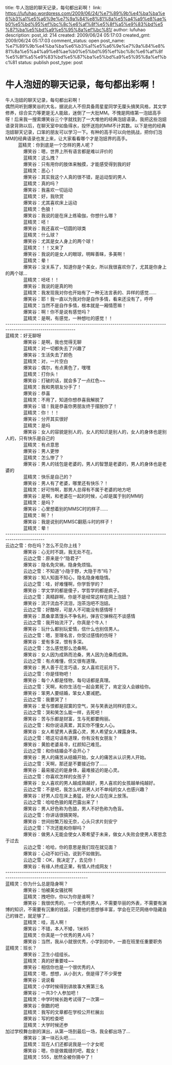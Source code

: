 title: 牛人泡妞的聊天记录，每句都出彩啊！
link: https://lufuhao.wordpress.com/2009/06/24/%e7%89%9b%e4%ba%ba%e6%b3%a1%e5%a6%9e%e7%9a%84%e8%81%8a%e5%a4%a9%e8%ae%b0%e5%bd%95%ef%bc%8c%e6%af%8f%e5%8f%a5%e9%83%bd%e5%87%ba%e5%bd%a9%e5%95%8a%ef%bc%81/
author: lufuhao
description: 
post_id: 214
created: 2009/06/24 05:17:03
created_gmt: 2009/06/24 05:17:03
comment_status: open
post_name: %e7%89%9b%e4%ba%ba%e6%b3%a1%e5%a6%9e%e7%9a%84%e8%81%8a%e5%a4%a9%e8%ae%b0%e5%bd%95%ef%bc%8c%e6%af%8f%e5%8f%a5%e9%83%bd%e5%87%ba%e5%bd%a9%e5%95%8a%ef%bc%81
status: publish
post_type: post

# 牛人泡妞的聊天记录，每句都出彩啊！

牛人泡妞的聊天记录，每句都出彩啊！  
偶然间听到爆笑谷的大名，据说此人不但具备周星星同学无厘头搞笑风格，其文学修养，综合实力等更是无人能敌，迷倒了一大批MM。不愧是网络第一泡妞高手呀！后来我一搜索爆笑谷三个字就找到了一大堆他的经典泡妞语录。我把这些泡妞语录背熟以后，在聊天室中如鱼得水，投怀送抱的MM不计其数。以下是他的经典泡妞聊天记录，口笨的朋友可以学习一下。有种的高手可以向他挑战，把你们泡MM的经典语录也发上来，让大家看看哪个才是泡妞界的高手。   
          蓝精灵：你到底是一个怎样的男人呢？   
　　　　爆笑谷：嗯，世界上所有语言都是难以评价的   
　　　　蓝精灵：这么拽？   
　　　　爆笑谷：只有用你的肢体来触摸，才能感受得到我的好   
　　　　蓝精灵：恶心！   
　　　　爆笑谷：其实我这个人真的很不错，是运动型的男人   
　　　　蓝精灵：真的吗？   
　　　　爆笑谷：我喜欢一切运动   
　　　　蓝精灵：好，我欣赏   
　　　　爆笑谷：尤其喜欢床上运动   
　　　　蓝精灵：色狼！   
　　　　爆笑谷：我说的是在床上练瑜伽，你想什么哪？   
　　　　蓝精灵：呸！   
　　　　爆笑谷：我还喜欢一切圆的球类   
　　　　蓝精灵：什么球？   
　　　　爆笑谷：尤其是女人身上的两个球！   
　　　　蓝精灵：！！又来了   
　　　　爆笑谷：我说的是女人的眼球，明眸善睐，多美啊！   
　　　　蓝精灵：晕！   
　　　　爆笑谷：没关系了，知道你是个美女，所以我很喜欢你了，尤其是你身上的两个球…   
　　　　蓝精灵：呸呸！！   
　　　　爆笑谷：我说的是真的哟   
　　　　蓝精灵：我发现我对你也开始有了一种无法言表的、异样的感觉……   
　　　　爆笑谷：耶！我一直以为我对你是自作多情，看来还没有了，呼呼   
　　　　蓝精灵：当然不是自作多情，根本就是一厢情愿嘛！   
　　　　爆笑谷：啊！你不是说有感觉吗？   
　　　　蓝精灵：是啊，有感觉，一种想吐的感觉！！   
\----------------------------------------------------------------------------------------------------------------   
蓝精灵：好无聊呀   
　　　　爆笑谷：是啊，我也觉得无聊   
　　　　蓝精灵：对一切都失去了兴趣了   
　　　　爆笑谷：生活失去了颜色   
　　　　蓝精灵：对，一片空白   
　　　　爆笑谷：偶尔，有点黄色了，嘿嘿   
　　　　蓝精灵：打你头！   
　　　　爆笑谷：打破的话，就会多了一点红色~~   
　　　　蓝精灵：我和男朋友分手了！   
　　　　爆笑谷：恭喜   
　　　　蓝精灵：不用了，知道你想恭喜我解脱了   
　　　　爆笑谷：错！我是恭喜你男朋友终于摆脱你了！   
　　　　蓝精灵：你！！！   
　　　　爆笑谷：分开其实很好   
　　　　蓝精灵：是吗   
　　　　爆笑谷：女人的容貌是别人的，女人的知识是别人的，女人的身体也是别人的，只有快乐是自己的   
　　　　蓝精灵：有点意思   
　　　　爆笑谷：男人更惨   
　　　　蓝精灵：怎么惨了？   
　　　　爆笑谷：男人的钱包是老婆的，男人的智慧是老婆的，男人的身体也是老婆的   
　　　　蓝精灵：快乐是自己的？   
　　　　爆笑谷：男人有了老婆，哪里还有快乐？！   
　　　　蓝精灵：好可怜啊，那男人总得有不属于老婆的地方吧   
　　　　爆笑谷：是啊，和老婆在一起的时候，心却是属于别的MM的   
　　　　蓝精灵：是吗？   
　　　　爆笑谷：心里想着别的MMSC时的样子……   
　　　　蓝精灵：啊？！   
　　　　爆笑谷：我是说别的MMSC翻筋斗时的样子！   
　　　　蓝精灵：晕！   
\-------------------------------------------------------------------------------------------------   
云边之雪：你在吗？怎么不见你上线？   
　　　　爆笑谷：心无时不跳，我无处不在。   
　　　　云边之雪：原来是个“隐君子”   
　　　　爆笑谷：隐名免灾祸，隐身免烦恼。   
　　　　云边之雪：不知道“小隐于野，大隐于市”吗？   
　　　　爆笑谷：知人知面不知心，隐名隐身难隐情。   
　　　　云边之雪：哇，好难懂啊，你学哲学的？   
　　　　爆笑谷：学文学的都是傻子，学哲学的都是疯子。   
　　　　云边之雪：真精辟啊，你是不是经常这样在网上泡妞？   
　　　　爆笑谷：流汗流血不流泪，泡茶泡吧不泡妞。   
　　　　云边之雪：好酷呀，可是人不可能没有感情呀！   
　　　　爆笑谷：蒸桑拿蒸馒头不争名利，弹吉它弹棉花不谈感情   
　　　　云边之雪：我开始流汗了，你真是个牛人！   
　　　　爆笑谷：玩什么都别玩爱情，信什么也别信男人。   
　　　　云边之雪：嗯，至理名言，你受过感情的伤呀？   
　　　　爆笑谷：爱有多深，恨有多深。   
　　　　云边之雪：怎么感觉那么沧桑啊。   
　　　　爆笑谷：女人因为成熟而沧桑，男人因为沧桑而成熟。   
　　　　云边之雪：有点难懂，但又很有道理。   
　　　　爆笑谷：男人善于花言巧语，女人喜欢花前月下。   
　　　　云边之雪：你是怪物吧！   
　　　　爆笑谷：每个人都是怪物，每句话都是真理。   
　　　　云边之雪：天啊，和你生活在一起会累死了，肯定没人会嫁给你。   
　　　　爆笑谷：笨男人要结婚，笨女人要减肥。   
　　　　云边之雪：我要哭了！   
　　　　爆笑谷：爱与恨都是寂寞的空气，哭与笑表达同样的意义。   
　　　　云边之雪：哭和笑怎么能一样，去死吧！   
　　　　爆笑谷：苦与乐都是财富，生与死都要绚丽。   
　　　　云边之雪：和你说话真累，其实你不懂女人心。   
　　　　爆笑谷：女人希望男人表露心灵，男人希望女人裸露身体。   
　　　　云边之雪：嗯这句话有道理，你有没有女朋友？   
　　　　爆笑谷：黄脸老婆易寻，红颜知己难觅。   
　　　　云边之雪：和你结婚会不会开心？   
　　　　爆笑谷：男人的痛苦从结婚开始，女人的痛苦从认识男人开始。   
　　　　云边之雪：天啊，那还是不要接近你了……   
　　　　爆笑谷：最易接近的是身体，最难接近的是心灵。   
　　　　云边之雪：你喜欢怎样的女孩子？   
　　　　爆笑谷：女人喜欢的男人越成熟越好，男人喜欢的女孩越单纯越好。   
　　　　云边之雪：不是吧，我怎么听说男人对不单纯的女人也感兴趣？   
　　　　爆笑谷：好男人应在床上勇猛，好女人应在床上放荡。   
　　　　云边之雪：哈哈色狼的尾巴露出来了！   
　　　　爆笑谷：男人好色称为色狼，男人不好色称为色盲。   
　　　　云边之雪：你讲话很搞笑呀。   
　　　　爆笑谷：世间纷繁万般无奈，心头只求片刻安宁   
　　　　云边之雪：下次还能和你聊吗？   
　　　　爆笑谷：做男人无能会使女人寄希望于未来，做女人失败会使男人寄思念于过去   
　　　　云边之雪：哈哈，你的意思是我们现在就见面？   
　　　　爆笑谷：心动不如行动，说到不如做到。   
　　　　云边之雪：OK，我决定了，去见你！   
　　　　爆笑谷：有缘人终成正果，有情人终成网友！   
\----------------------------------------------------------------------------------------------------------------------   
蓝精灵：你为什么总是隐身啊？   
　　　　爆笑谷：怕被美女骚扰啊   
　　　　蓝精灵：拽吧你，你以为你是谁啊？   
　　　　爆笑谷：我很优秀的，一个优秀的男人，不需要华丽的外表，不需要有渊博的知识，不需要有沉重的钱袋，只要他的思想够丰富，学会在茫茫网络中隐藏自己的锋芒，就足够了…   
　　　　蓝精灵：哇，高人啊！   
　　　　爆笑谷：不错，本人不矮，1米85   
　　　　蓝精灵：你真是一个优秀的男人吗？   
　　　　爆笑谷：当然，我从小就很优秀，小学到初中，一直在班里任重要职务   
蓝精灵：班长？   
　　　　爆笑谷：卫生小组组长。   
　　　　蓝精灵：真的好重要哇~~   
　　　　爆笑谷：相信你也是一个很优秀的人   
　　　　蓝精灵：嗯，想想，从小到大，倒是得了不少荣誉   
　　　　爆笑谷：说说看   
　　　　蓝精灵：小学时候得到讲故事大赛第三名   
　　　　爆笑谷：一共3个人参加吧！   
　　　　蓝精灵：中学时候长跑考试得了一次第一   
　　　　爆笑谷：倒数的吧   
　　　　蓝精灵：我写的文章都在学校公开栏展出   
　　　　爆笑谷：写的检查吧   
　　　　蓝精灵：大学时候还参   
加过学校舞台剧的演出，从第一场到最后一场，我全都出场了…   
　　　　爆笑谷：演一块石头吧……   
　　　　蓝精灵：现在人们还都说我是一个才女呢   
　　　　爆笑谷：嗯，你是做裁缝的吧，裁女！   
　　　　蓝精灵：555，居然全被你猜中了！
